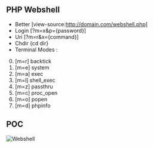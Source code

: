 ## PHP Webshell
 
- Better [view-source:http://domain.com/webshell.php]
- Login  [?m=x&p={password}]
- Uri    [?m=r&x={command}]
- Chdir  {cd dir}
- Terminal Modes :
0. [m=r] backtick
1. [m=e] system
2. [m=a] exec
3. [m=l] shell_exec
4. [m=z] passthru
5. [m=c] proc_open
6. [m=o] popen
7. [m=d] phpinfo


## POC

![Webshell](https://raw.githubusercontent.com/realzcode/webshell/main/webshell.png "Webshell")
